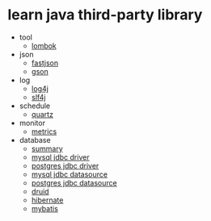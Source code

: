 # learn java third-party library

- tool
  - [lombok](https://github.com/gaoxinge/something/tree/master/learn%20java%20third-party%20library/lombok)
- json
  - [fastjson](https://github.com/gaoxinge/something/tree/master/learn%20java%20third-party%20library/fastjson)
  - [gson](https://github.com/gaoxinge/something/tree/master/learn%20java%20third-party%20library/gson)
- log
  - [log4j](https://github.com/gaoxinge/something/tree/master/learn%20java%20third-party%20library/log4j)
  - [slf4j](https://github.com/gaoxinge/something/tree/master/learn%20java%20third-party%20library/slf4j)
- schedule
  - [quartz](https://github.com/gaoxinge/something/tree/master/learn%20java%20third-party%20library/quartz)
- monitor
  - [metrics](https://github.com/gaoxinge/something/tree/master/learn%20java%20third-party%20library/metrics)
- database
  - [summary](https://github.com/gaoxinge/something/tree/master/learn%20java%20third-party%20library/summary)
  - [mysql jdbc driver](https://github.com/gaoxinge/something/tree/master/learn%20java%20third-party%20library/mysql%20jdbc%20driver)
  - [postgres jdbc driver](https://github.com/gaoxinge/something/tree/master/learn%20java%20third-party%20library/postgres%20jdbc%20driver)
  - [mysql jdbc datasource](https://github.com/gaoxinge/something/tree/master/learn%20java%20third-party%20library/mysql%20jdbc%20datasource)
  - [postgres jdbc datasource](https://github.com/gaoxinge/something/tree/master/learn%20java%20third-party%20library/postgres%20jdbc%20datasource)
  - [druid](https://github.com/gaoxinge/something/tree/master/learn%20java%20third-party%20library/druid)
  - [hibernate](https://github.com/gaoxinge/something/tree/master/learn%20java%20third-party%20library/hibernate)
  - [mybatis](https://github.com/gaoxinge/something/tree/master/learn%20java%20third-party%20library/mybatis)